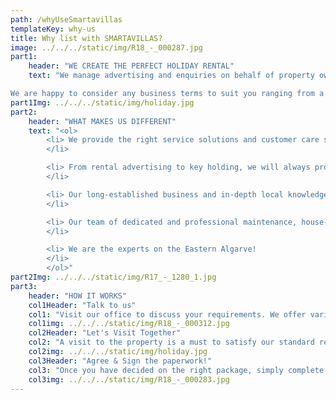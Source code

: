 ```yaml
---
path: /whyUseSmartavillas
templateKey: why-us
title: Why list with SMARTAVILLAS?
image: ../../../static/img/R18_-_000287.jpg
part1: 
    header: "WE CREATE THE PERFECT HOLIDAY RENTAL"
    text: "We manage advertising and enquiries on behalf of property owners through internet advertising. We aim to deliver this with one goal in mind - that your guests have a fantastic holiday and wish to return!

We are happy to consider any business terms to suit you ranging from a weekly cleaning service to the full property management package. No job is too small or large. We would be happy to meet you and view your property to discuss how we can help you to optimize rental potential and keep your property in tip-top condition"
part1Img: ../../../static/img/holiday.jpg
part2: 
    header: "WHAT MAKES US DIFFERENT" 
    text: "<ol>
        <li> We provide the right service solutions and customer care standards to promote and take care of your property and guests.  
        </li>

        <li> From rental advertising to key holding, we will always provide first-class service, attention to detail and a friendly attitude.  
        </li>

        <li> Our long-established business and in-depth local knowledge make us the ‘to go to’ property management business on the Eastern Algarve.  
        </li>

        <li> Our team of dedicated and professional maintenance, house-keeping and office staff pride themselves in providing great service for property owners and rental clients alike.  
        </li>

        <li> We are the experts on the Eastern Algarve!
        </li>
        </ol>"
part2Img: ../../../static/img/R17_-_1280_1.jpg
part3: 
    header: "HOW IT WORKS"
    col1Header: "Talk to us"
    col1: "Visit our office to discuss your requirements. We offer various marketing, property care, and general service packages to suit your needs."
    col1img: ../../../static/img/R18_-_000312.jpg
    col2Header: "Let's Visit Together"
    col2: "A visit to the property is a must to satisfy our standard requirements and to guide you through any questions."
    col2img: ../../../static/img/holiday.jpg
    col3Header: "Agree & Sign the paperwork!"
    col3: "Once you have decided on the right package, simply complete a few forms, sign off the agreement and away we go!"
    col3img: ../../../static/img/R18_-_000283.jpg
---
```

